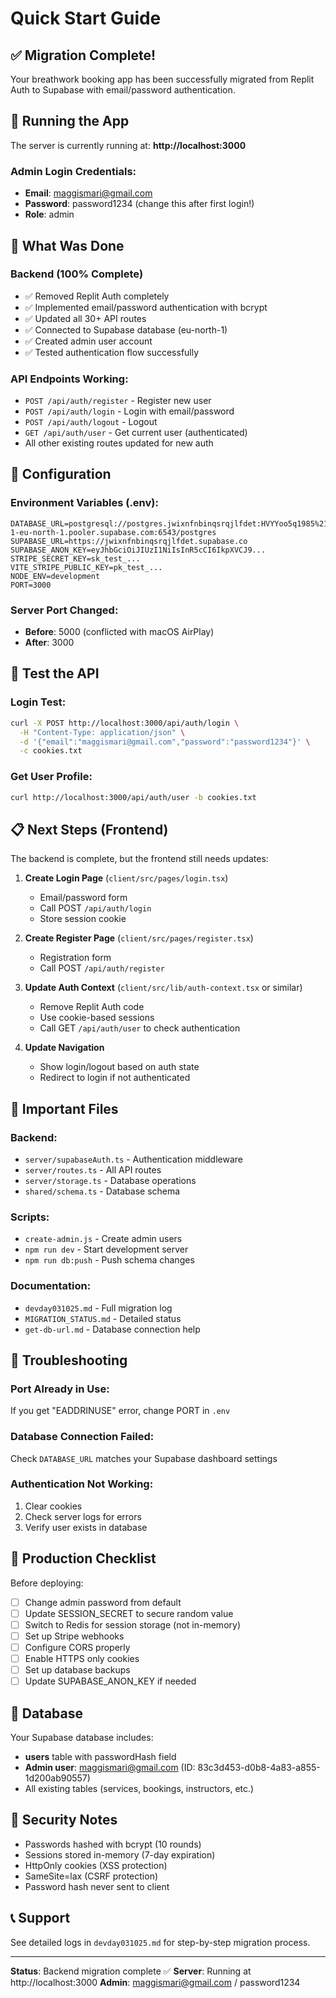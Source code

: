 # Quick Start Guide

## ✅ Migration Complete!

Your breathwork booking app has been successfully migrated from Replit Auth to Supabase with email/password authentication.

## 🚀 Running the App

The server is currently running at: **http://localhost:3000**

### Admin Login Credentials:
- **Email**: maggismari@gmail.com
- **Password**: password1234 (change this after first login!)
- **Role**: admin

## 📝 What Was Done

### Backend (100% Complete)
- ✅ Removed Replit Auth completely
- ✅ Implemented email/password authentication with bcrypt
- ✅ Updated all 30+ API routes
- ✅ Connected to Supabase database (eu-north-1)
- ✅ Created admin user account
- ✅ Tested authentication flow successfully

### API Endpoints Working:
- `POST /api/auth/register` - Register new user
- `POST /api/auth/login` - Login with email/password
- `POST /api/auth/logout` - Logout
- `GET /api/auth/user` - Get current user (authenticated)
- All other existing routes updated for new auth

## 🔧 Configuration

### Environment Variables (.env):
```env
DATABASE_URL=postgresql://postgres.jwixnfnbinqsrqjlfdet:HVYYoo5q1985%21@aws-1-eu-north-1.pooler.supabase.com:6543/postgres
SUPABASE_URL=https://jwixnfnbinqsrqjlfdet.supabase.co
SUPABASE_ANON_KEY=eyJhbGciOiJIUzI1NiIsInR5cCI6IkpXVCJ9...
STRIPE_SECRET_KEY=sk_test_...
VITE_STRIPE_PUBLIC_KEY=pk_test_...
NODE_ENV=development
PORT=3000
```

### Server Port Changed:
- **Before**: 5000 (conflicted with macOS AirPlay)
- **After**: 3000

## 🧪 Test the API

### Login Test:
```bash
curl -X POST http://localhost:3000/api/auth/login \
  -H "Content-Type: application/json" \
  -d '{"email":"maggismari@gmail.com","password":"password1234"}' \
  -c cookies.txt
```

### Get User Profile:
```bash
curl http://localhost:3000/api/auth/user -b cookies.txt
```

## 📋 Next Steps (Frontend)

The backend is complete, but the frontend still needs updates:

1. **Create Login Page** (`client/src/pages/login.tsx`)
   - Email/password form
   - Call POST `/api/auth/login`
   - Store session cookie

2. **Create Register Page** (`client/src/pages/register.tsx`)
   - Registration form
   - Call POST `/api/auth/register`

3. **Update Auth Context** (`client/src/lib/auth-context.tsx` or similar)
   - Remove Replit Auth code
   - Use cookie-based sessions
   - Call GET `/api/auth/user` to check authentication

4. **Update Navigation**
   - Show login/logout based on auth state
   - Redirect to login if not authenticated

## 📁 Important Files

### Backend:
- `server/supabaseAuth.ts` - Authentication middleware
- `server/routes.ts` - All API routes
- `server/storage.ts` - Database operations
- `shared/schema.ts` - Database schema

### Scripts:
- `create-admin.js` - Create admin users
- `npm run dev` - Start development server
- `npm run db:push` - Push schema changes

### Documentation:
- `devday031025.md` - Full migration log
- `MIGRATION_STATUS.md` - Detailed status
- `get-db-url.md` - Database connection help

## 🐛 Troubleshooting

### Port Already in Use:
If you get "EADDRINUSE" error, change PORT in `.env`

### Database Connection Failed:
Check `DATABASE_URL` matches your Supabase dashboard settings

### Authentication Not Working:
1. Clear cookies
2. Check server logs for errors
3. Verify user exists in database

## 🎯 Production Checklist

Before deploying:
- [ ] Change admin password from default
- [ ] Update SESSION_SECRET to secure random value
- [ ] Switch to Redis for session storage (not in-memory)
- [ ] Set up Stripe webhooks
- [ ] Configure CORS properly
- [ ] Enable HTTPS only cookies
- [ ] Set up database backups
- [ ] Update SUPABASE_ANON_KEY if needed

## 💾 Database

Your Supabase database includes:
- **users** table with passwordHash field
- **Admin user**: maggismari@gmail.com (ID: 83c3d453-d0b8-4a83-a855-1d200ab90557)
- All existing tables (services, bookings, instructors, etc.)

## 🔐 Security Notes

- Passwords hashed with bcrypt (10 rounds)
- Sessions stored in-memory (7-day expiration)
- HttpOnly cookies (XSS protection)
- SameSite=lax (CSRF protection)
- Password hash never sent to client

## 📞 Support

See detailed logs in `devday031025.md` for step-by-step migration process.

---

**Status**: Backend migration complete ✅
**Server**: Running at http://localhost:3000
**Admin**: maggismari@gmail.com / password1234
